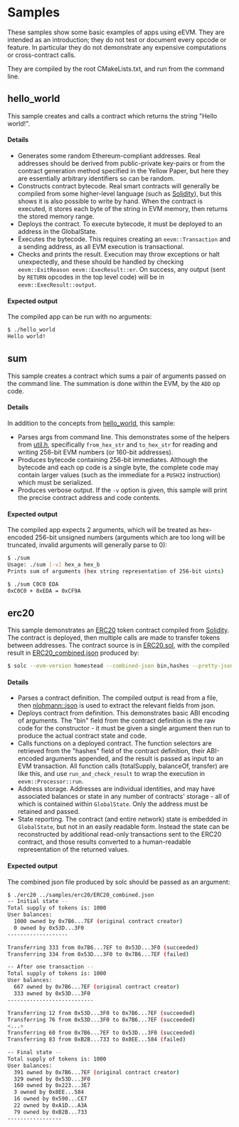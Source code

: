 # Samples

These samples show some basic examples of apps using eEVM. They are intended as an introduction; they do not test or document every opcode or feature. In particular they do not demonstrate any expensive computations or cross-contract calls.

They are compiled by the root CMakeLists.txt, and run from the command line.

## hello_world

This sample creates and calls a contract which returns the string "Hello world!".

#### Details

- Generates some random Ethereum-compliant addresses. Real addresses should be derived from public-private key-pairs or from the contract generation method specified in the Yellow Paper, but here they are essentially arbitrary identifiers so can be random.
- Constructs contract bytecode. Real smart contracts will generally be compiled from some higher-level language (such as [Solidity](https://solidity.readthedocs.io/en/v0.5.0/)), but this shows it is also possible to write by hand. When the contract is executed, it stores each byte of the string in EVM memory, then returns the stored memory range.
- Deploys the contract. To execute bytecode, it must be deployed to an address in the GlobalState.
- Executes the bytecode. This requires creating an `eevm::Transaction` and a sending address, as all EVM execution is transactional.
- Checks and prints the result. Execution may throw exceptions or halt unexpectedly, and these should be handled by checking `eevm::ExitReason eevm::ExecResult::er`. On success, any output (sent by `RETURN` opcodes in the top level code) will be in `eevm::ExecResult::output`.

#### Expected output

The compiled app can be run with no arguments:

```bash
$ ./hello_world
Hello world!
```

## sum

This sample creates a contract which sums a pair of arguments passed on the command line. The summation is done within the EVM, by the `ADD` op code.

#### Details

In addition to the concepts from [hello_world](#hello_world), this sample:

- Parses args from command line. This demonstrates some of the helpers from [util.h](../include/util.h), specifically `from_hex_str` and `to_hex_str` for reading and writing 256-bit EVM numbers (or 160-bit addresses).
- Produces bytecode containing 256-bit immediates. Although the bytecode and each op code is a single byte, the complete code may contain larger values (such as the immediate for a `PUSH32` instruction) which must be serialized.
- Produces verbose output. If the `-v` option is given, this sample will print the precise contract address and code contents.

#### Expected output

The compiled app expects 2 arguments, which will be treated as hex-encoded 256-bit unsigned numbers (arguments which are too long will be truncated, invalid arguments will generally parse to 0):

```bash
$ ./sum
Usage: ./sum [-v] hex_a hex_b
Prints sum of arguments (hex string representation of 256-bit uints)

$ ./sum C0C0 EDA
0xC0C0 + 0xEDA = 0xCF9A
```

## erc20

This sample demonstrates an [ERC20](https://github.com/ethereum/EIPs/blob/master/EIPS/eip-20.md) token contract compiled from [Solidity](https://solidity.readthedocs.io/en/v0.5.0/index.html). The contract is deployed, then multiple calls are made to transfer tokens between addresses. The contract source is in [ERC20.sol](erc20/ERC20.sol), with the compiled result in [ERC20_combined.json](erc20/ERC20_combined.json) produced by:

```bash
$ solc --evm-version homestead --combined-json bin,hashes --pretty-json --optimize ERC20.sol > ERC20_combined.json
```

#### Details

- Parses a contract definition. The compiled output is read from a file, then [nlohmann::json](https://github.com/nlohmann/json) is used to extract the relevant fields from json.
- Deploys contract from definition. This demonstrates basic ABI encoding of arguments. The "bin" field from the contract definition is the raw code for the constructor - it must be given a single argument then run to produce the actual contract state and code.
- Calls functions on a deployed contract. The function selectors are retrieved from the "hashes" field of the contract definition, their ABI-encoded arguments appended, and the result is passed as input to an EVM transaction. All function calls (totalSupply, balanceOf, transfer) are like this, and use `run_and_check_result` to wrap the execution in `eevm::Processor::run`.
- Address storage. Addresses are individual identities, and may have associated balances or state in any number of contracts' storage - all of which is contained within `GlobalState`. Only the address must be retained and passed.
- State reporting. The contract (and entire network) state is embedded in `GlobalState`, but not in an easily readable form. Instead the state can be reconstructed by additional read-only transactions sent to the ERC20 contract, and those results converted to a human-readable representation of the returned values.

#### Expected output

The combined json file produced by solc should be passed as an argument:

```bash
$ ./erc20 ../samples/erc20/ERC20_combined.json
-- Initial state --
Total supply of tokens is: 1000
User balances:
  1000 owned by 0x7B6...7EF (original contract creator)
  0 owned by 0x53D...3F0
-------------------

Transferring 333 from 0x7B6...7EF to 0x53D...3F0 (succeeded)
Transferring 334 from 0x53D...3F0 to 0x7B6...7EF (failed)

-- After one transaction --
Total supply of tokens is: 1000
User balances:
  667 owned by 0x7B6...7EF (original contract creator)
  333 owned by 0x53D...3F0
---------------------------

Transferring 12 from 0x53D...3F0 to 0x7B6...7EF (succeeded)
Transferring 76 from 0x53D...3F0 to 0x7B6...7EF (succeeded)
<...>
Transferring 60 from 0x7B6...7EF to 0x53D...3F0 (succeeded)
Transferring 83 from 0xB2B...733 to 0x8EE...584 (failed)

-- Final state --
Total supply of tokens is: 1000
User balances:
  391 owned by 0x7B6...7EF (original contract creator)
  329 owned by 0x53D...3F0
  160 owned by 0x223...3E7
  3 owned by 0x8EE...584
  16 owned by 0x590...CE7
  22 owned by 0xA1D...A3A
  79 owned by 0xB2B...733
-----------------
```

